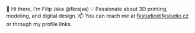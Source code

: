 👋 Hi there, I’m Filip (aka @fkrajsa)
💡 Passionate about 3D printing, modeling, and digital design.
📫 You can reach me at fkstudio@fkstudio.cz or through my profile links.

<!---
fkrajsa/fkrajsa is a ✨ special ✨ repository because its `README.md` (this file) appears on your GitHub profile.
You can click the Preview link to take a look at your changes.
--->

